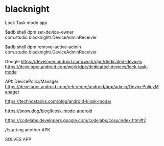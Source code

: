 # blacknight
Lock Task mode app




$adb shell dpm set-device-owner com.studio.blacknight/.DeviceAdminReceiver

$adb shell dpm remove-active-admin com.studio.blacknight/.DeviceAdminReceiver

Google
https://developer.android.com/work/dpc/dedicated-devices
https://developer.android.com/work/dpc/dedicated-devices/lock-task-mode


API: DevicePolicyManager
https://developer.android.com/reference/android/app/admin/DevicePolicyManager



https://technostacks.com/blog/android-kiosk-mode/


https://snow.dog/blog/kiosk-mode-android



https://codelabs.developers.google.com/codelabs/cosu/index.html#2


//starting another APK




SOLVES APP
